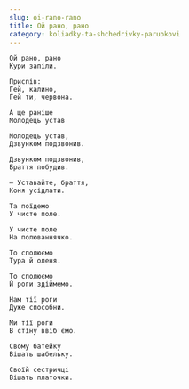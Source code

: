 ```yaml
---
slug: oi-rano-rano
title: Ой рано, рано
category: koliadky-ta-shchedrivky-parubkovi
---
```

```
Ой рано, рано
Кури запіли.
```

```
Приспів:
Гей, калино,
Гей ти, червона.
```

```
А ще раніше
Молодець устав
```

```
Молодець устав,
Дзвунком подзвонив.
```

```
Дзвунком подзвонив,
Браття побудив.
```

```
— Уставайте, браття,
Коня усідлати.
```

```
Та поїдемо
У чисте поле.
```

```
У чисте поле
На полюваннячко.
```

```
То сполюємо
Тура й оленя.
```

```
То сполюємо
Й роги здіймемо.
```

```
Нам тії роги
Дуже способни.
```

```
Ми тії роги
В стіну ввіб'ємо.
```

```
Свому батейку
Вішать шабельку.
```

```
Своїй сестричці
Вішать платочки.
```
